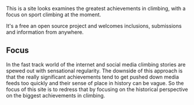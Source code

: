 


This is a site looks examines the greatest achievements in climbing, with a focus on sport climbing at the moment. 

It's a free an open source project and welcomes inclusions, submissions and information from anywhere.

## Focus

In the fast track world of the internet and social media climbing stories are spewed out with sensational regularity. The downside of this approach is that the really significant achievements tend to get pushed down media feeds too quickly and their sense of place in history can be vague. So the focus of this site is to redress that by focusing on the historical perspective on the biggest achievements in climbing.

